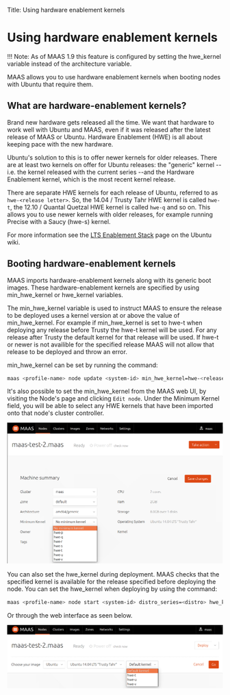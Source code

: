 Title: Using hardware enablement kernels

# Using hardware enablement kernels

!!! Note:
    As of MAAS 1.9 this feature is configured by setting the hwe_kernel variable
    instead of the architecture variable.

MAAS allows you to use hardware enablement kernels when booting nodes with
Ubuntu that require them.

## What are hardware-enablement kernels?

Brand new hardware gets released all the time. We want that hardware to work
well with Ubuntu and MAAS, even if it was released after the latest release of
MAAS or Ubuntu. Hardware Enablement (HWE) is all about keeping pace with the
new hardware.

Ubuntu's solution to this is to offer newer kernels for older releases. There
are at least two kernels on offer for Ubuntu releases: the "generic" kernel --
i.e. the kernel released with the current series --and the Hardware Enablement
kernel, which is the most recent kernel release.

There are separate HWE kernels for each release of Ubuntu, referred to as
`hwe-<release letter>`. So, the 14.04 / Trusty Tahr HWE kernel is called
`hwe-t`, the 12.10 / Quantal Quetzal HWE kernel is called `hwe-q` and so on.
This allows you to use newer kernels with older releases, for example running
Precise with a Saucy (hwe-s) kernel.

For more information see the [LTS Enablement Stack][stack] page on the Ubuntu
wiki.

## Booting hardware-enablement kernels

MAAS imports hardware-enablement kernels along with its generic boot images.
These hardware-enablement kernels are specified by using min_hwe_kernel or
hwe_kernel variables.

The min_hwe_kernel variable is used to instruct MAAS to ensure the release
to be deployed uses a kernel version at or above the value of
min_hwe_kernel. For example if min_hwe_kernel is set to hwe-t when
deploying any release before Trusty the hwe-t kernel will be used. For any
release after Trusty the default kernel for that release will be used. If
hwe-t or newer is not availible for the specified release MAAS will not allow
that release to be deployed and throw an error.

min_hwe_kernel can be set by running the command:

```bash
maas <profile-name> node update <system-id> min_hwe_kernel=hwe-<release letter>
```

It's also possible to set the min_hwe_kernel from the MAAS web UI, by
visiting the Node's page and clicking `Edit node`. Under the Minimum Kernel
field, you will be able to select any HWE kernels that have been imported onto
that node's cluster controller.

![image](media/1.9_min_hwe_kernel.png)

You can also set the hwe_kernel during deployment. MAAS checks that the
specified kernel is available for the release specified before deploying the
node. You can set the hwe_kernel when deploying by using the command:

```bash
maas <profile-name> node start <system-id> distro_series=<distro> hwe_kernel=hwe-<release letter>
```

Or through the web interface as seen below.

![image](media/1.9_hwe_kernel.png)

[stack]: https://wiki.ubuntu.com/Kernel/LTSEnablementStack
